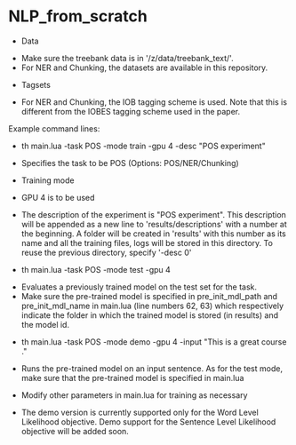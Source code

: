 # NLP_from_scratch

* Data

- Make sure the treebank data is in '/z/data/treebank_text/'. 
- For NER and Chunking, the datasets are available in this repository.

* Tagsets

- For NER and Chunking, the IOB tagging scheme is used. Note that this is different from the IOBES tagging scheme used in the paper.

Example command lines: 
* th main.lua -task POS -mode train -gpu 4 -desc "POS experiment"

- Specifies the task to be POS (Options: POS/NER/Chunking)

- Training mode

- GPU 4 is to be used

- The description of the experiment is "POS experiment". This description will be appended as a new line to 'results/descriptions' with a number at the beginning. A folder will be created in 'results' with this number as its name and all the training files, logs will be stored in this directory.
To reuse the previous directory, specify '-desc 0'

* th main.lua -task POS -mode test -gpu 4

- Evaluates a previously trained model on the test set for the task.
- Make sure the pre-trained model is specified in pre_init_mdl_path and pre_init_mdl_name in main.lua (line numbers 62, 63) which respectively indicate the folder in which the trained model is stored (in results) and the model id.

* th main.lua -task POS -mode demo -gpu 4 -input "This is a great course ."

- Runs the pre-trained model on an input sentence. As for the test mode, make sure that the pre-trained model is specified in main.lua

* Modify other parameters in main.lua for training as necessary

* The demo version is currently supported only for the Word Level Likelihood objective. Demo support for the Sentence Level Likelihood objective will be added soon.
